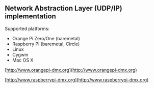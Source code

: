 ## Network Abstraction Layer (UDP/IP) implementation ##

Supported platforms:

- Orange Pi Zero/One (baremetal)
- Raspberry Pi (baremetal, Circle)
- Linux
- Cygwin
- Mac OS X

[http://www.orangepi-dmx.org](http://www.orangepi-dmx.org)

[http://www.raspberrypi-dmx.org](http://www.raspberrypi-dmx.org)

